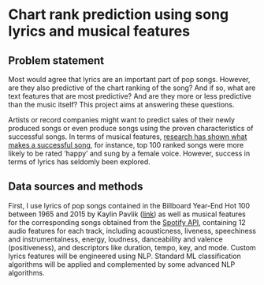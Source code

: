 # Chart rank prediction using song lyrics and musical features      

## Problem statement
Most would agree that lyrics are an important part of pop songs. However, are they also predictive of the chart ranking of the song? And if so, what are text features that are most predictive? And are they more or less predictive than the music itself? This project aims at answering these questions.
 
Artists or record companies might want to predict sales of their newly produced songs or even produce songs using the proven characteristics of successful songs. In terms of musical features, [research has shown what makes a successful song](https://royalsocietypublishing.org/doi/10.1098/rsos.171274), for instance, top 100 ranked songs were more likely to be rated ‘happy’ and sung by a female voice. However, success in terms of lyrics has seldomly been explored. 
 
## Data sources and methods
First, I use lyrics of pop songs contained in the Billboard Year-End Hot 100 between 1965 and 2015 by Kaylin Pavlik ([link](https://github.com/walkerkq/musiclyrics)) as well as musical features for the corresponding songs obtained from the [Spotify API](https://developer.spotify.com/), containing 12 audio features for each track, including acousticness, liveness, speechiness and instrumentalness, energy, loudness, danceability and valence (positiveness), and descriptors like duration, tempo, key, and mode. Custom lyrics features will be engineered using NLP. Standard ML classification algorithms will be applied and complemented by some advanced NLP algorithms.
